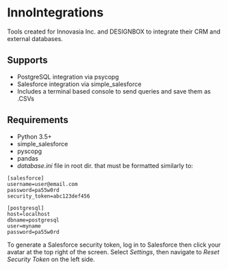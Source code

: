 # InnoIntegrations
 Tools created for Innovasia Inc. and DESIGNBOX to integrate their CRM and external databases.

## Supports
- PostgreSQL integration via psycopg
- Salesforce integration via simple_salesforce
- Includes a terminal based console to send queries and save them as .CSVs

## Requirements
- Python 3.5+
- simple_salesforce
- pyscopg
- pandas
- *database.ini* file in root dir. that must be formatted similarly to:
```
[salesforce]
username=user@email.com
password=pa55w0rd
security_token=abc123def456

[postgresql]
host=localhost
dbname=postgresql
user=myname
password=pa55w0rd
```
To generate a Salesforce security token, log in to Salesforce then click your avatar at the top right of the screen. Select *Settings*, then navigate to *Reset Security Token* on the left side. 
